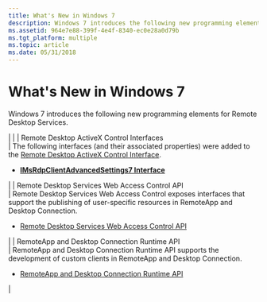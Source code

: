 ```yaml
---
title: What's New in Windows 7
description: Windows 7 introduces the following new programming elements for Remote Desktop Services.
ms.assetid: 964e7e88-399f-4e4f-8340-ec0e28a0d79b
ms.tgt_platform: multiple
ms.topic: article
ms.date: 05/31/2018
---
```


# What's New in Windows 7

Windows 7 introduces the following new programming elements for Remote Desktop Services.




| 
|
| Remote Desktop ActiveX Control Interfaces<br /> | The following interfaces (and their associated properties) were added to the <a href="remote-desktop-web-connection-reference.md">Remote Desktop ActiveX Control Interface</a>.<br /><ul><li><a href="imsrdpclientadvancedsettings7.md"><strong>IMsRdpClientAdvancedSettings7 Interface</strong></a></li></ul> | 
| Remote Desktop Services Web Access Control API<br /> | Remote Desktop Services Web Access Control exposes interfaces that support the publishing of user-specific resources in RemoteApp and Desktop Connection.<br /><ul><li><a href="/windows/desktop/TermServ/remote-desktop-services-web-access-control-interfaces">Remote Desktop Services Web Access Control API</a></li></ul> | 
| RemoteApp and Desktop Connection Runtime API<br /> | RemoteApp and Desktop Connection Runtime API supports the development of custom clients in RemoteApp and Desktop Connection.<br /><ul><li><a href="/windows/desktop/TermServ/remoteapp-and-desktop-connection-runtime-interfaces">RemoteApp and Desktop Connection Runtime API</a></li></ul> | 




 

 

